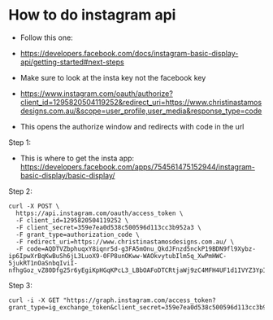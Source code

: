 <!-- https://imgur.com/VkxeKyL -->
<!-- https://imgur.com/CXFvpBK -->
<!-- https://imgur.com/U2B8Cgu -->
<!-- https://imgur.com/u4Y5KM9 -->
<!-- https://imgur.com/j81ILtw -->

# How to do instagram api

- Follow this one:

- https://developers.facebook.com/docs/instagram-basic-display-api/getting-started#next-steps
- Make sure to look at the insta key not the facebook key
- https://www.instagram.com/oauth/authorize?client_id=1295820504119252&redirect_uri=https://www.christinastamosdesigns.com.au/&scope=user_profile,user_media&response_type=code
- This opens the authorize window and redirects with code in the url

Step 1:
- This is where to get the insta app: https://developers.facebook.com/apps/754561475152944/instagram-basic-display/basic-display/

Step 2:
```
curl -X POST \
  https://api.instagram.com/oauth/access_token \
  -F client_id=1295820504119252 \
  -F client_secret=359e7ea0d538c500596d113cc3b952a3 \
  -F grant_type=authorization_code \
  -F redirect_uri=https://www.christinastamosdesigns.com.au/ \
  -F code=AQDTVZbphuqxY8iqnr5d-g3FA5mOnu_QkdJFnzd5nckP19BDN9fl9Xybz-ip6IpwXrBqKwBuSh6jL3LuoX9-0FP8unOKww-WAOkvytubIlm5q_XwPmHWC-5jukRT1nOaSnbqIviI-nfhgGoz_vZ80Dfg25r6yEgiKpHGqKPcL3_LBbOAFoDTCRtjaWj9zC4MFH4UF1d1IVYZ3YpI0EjNibMbHBMPuL3TELZ8mHkjlFSlxg#_
```

Step 3:
```
curl -i -X GET "https://graph.instagram.com/access_token?grant_type=ig_exchange_token&client_secret=359e7ea0d538c500596d113cc3b952a3&access_token=IGQVJVcmVGbng4VHJ3dzJLZAldSYnpFRFFQS1BhY1lrbndPUTg2X0kwNUdzbm12UVFxOEIzd3AtSEd3emhwVG1kZAGFkVDdqS045bDN3TmxPejVXQUhGdVlvVkRuWVZAUUGhIMUdnUmVnUGJja00wN0hfOW9oTUVHdXBNYmZAz"
```
